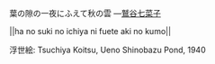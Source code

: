 葉の隙の一夜にふえて秋の雲
—[鷲谷七菜子](https://ja.wikipedia.org/wiki/鷲谷七菜子)

||ha no suki no ichiya ni fuete aki no kumo||

浮世絵: Tsuchiya Koitsu, Ueno Shinobazu Pond, 1940
